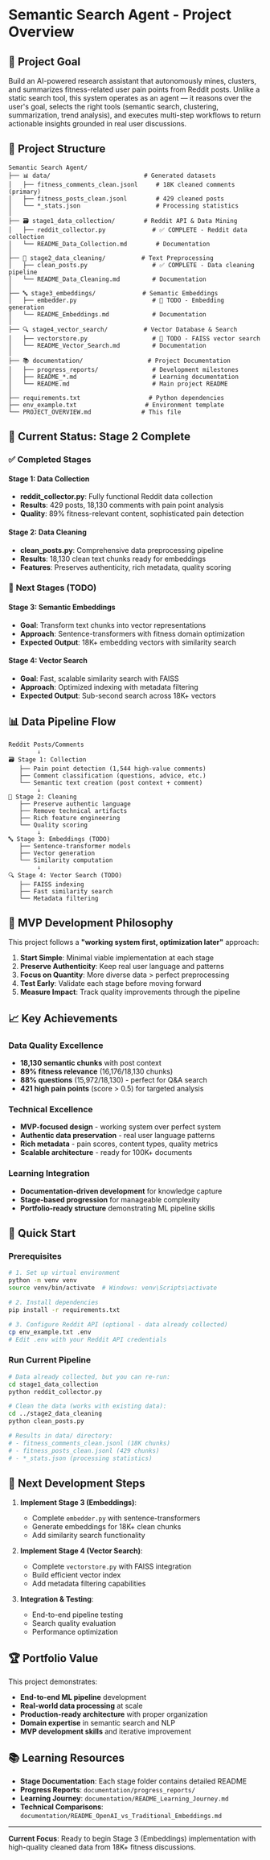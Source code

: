 # Semantic Search Agent - Project Overview

## 🎯 Project Goal
Build an AI-powered research assistant that autonomously mines, clusters, and summarizes fitness-related user pain points from Reddit posts. Unlike a static search tool, this system operates as an agent — it reasons over the user's goal, selects the right tools (semantic search, clustering, summarization, trend analysis), and executes multi-step workflows to return actionable insights grounded in real user discussions.

## 📁 Project Structure

```
Semantic Search Agent/
├── 📊 data/                          # Generated datasets
│   ├── fitness_comments_clean.jsonl     # 18K cleaned comments (primary)
│   ├── fitness_posts_clean.jsonl        # 429 cleaned posts
│   └── *_stats.json                     # Processing statistics
│
├── 🗃️ stage1_data_collection/        # Reddit API & Data Mining
│   ├── reddit_collector.py             # ✅ COMPLETE - Reddit data collection
│   └── README_Data_Collection.md        # Documentation
│
├── 🧹 stage2_data_cleaning/          # Text Preprocessing
│   ├── clean_posts.py                  # ✅ COMPLETE - Data cleaning pipeline
│   └── README_Data_Cleaning.md         # Documentation
│
├── 🔤 stage3_embeddings/             # Semantic Embeddings
│   ├── embedder.py                     # 🔄 TODO - Embedding generation
│   └── README_Embeddings.md            # Documentation
│
├── 🔍 stage4_vector_search/          # Vector Database & Search
│   ├── vectorstore.py                  # 🔄 TODO - FAISS vector search
│   └── README_Vector_Search.md         # Documentation
│
├── 📚 documentation/                  # Project Documentation
│   ├── progress_reports/               # Development milestones
│   ├── README_*.md                     # Learning documentation
│   └── README.md                       # Main project README
│
├── requirements.txt                   # Python dependencies
├── env_example.txt                   # Environment template
└── PROJECT_OVERVIEW.md              # This file
```

## 🚀 Current Status: Stage 2 Complete

### ✅ **Completed Stages**

#### **Stage 1: Data Collection** 
- **reddit_collector.py**: Fully functional Reddit data collection
- **Results**: 429 posts, 18,130 comments with pain point analysis
- **Quality**: 89% fitness-relevant content, sophisticated pain detection

#### **Stage 2: Data Cleaning**
- **clean_posts.py**: Comprehensive data preprocessing pipeline  
- **Results**: 18,130 clean text chunks ready for embeddings
- **Features**: Preserves authenticity, rich metadata, quality scoring

### 🔄 **Next Stages (TODO)**

#### **Stage 3: Semantic Embeddings**
- **Goal**: Transform text chunks into vector representations
- **Approach**: Sentence-transformers with fitness domain optimization
- **Expected Output**: 18K+ embedding vectors with similarity search

#### **Stage 4: Vector Search** 
- **Goal**: Fast, scalable similarity search with FAISS
- **Approach**: Optimized indexing with metadata filtering
- **Expected Output**: Sub-second search across 18K+ vectors

## 📊 Data Pipeline Flow

```
Reddit Posts/Comments
        ↓
🗃️ Stage 1: Collection
   ├── Pain point detection (1,544 high-value comments)
   ├── Comment classification (questions, advice, etc.)
   └── Semantic text creation (post context + comment)
        ↓
🧹 Stage 2: Cleaning  
   ├── Preserve authentic language
   ├── Remove technical artifacts
   ├── Rich feature engineering
   └── Quality scoring
        ↓
🔤 Stage 3: Embeddings (TODO)
   ├── Sentence-transformer models
   ├── Vector generation
   └── Similarity computation
        ↓  
🔍 Stage 4: Vector Search (TODO)
   ├── FAISS indexing
   ├── Fast similarity search
   └── Metadata filtering
```

## 🎯 MVP Development Philosophy

This project follows a **"working system first, optimization later"** approach:

1. **Start Simple**: Minimal viable implementation at each stage
2. **Preserve Authenticity**: Keep real user language and patterns
3. **Focus on Quantity**: More diverse data > perfect preprocessing
4. **Test Early**: Validate each stage before moving forward
5. **Measure Impact**: Track quality improvements through the pipeline

## 📈 Key Achievements

### **Data Quality Excellence**
- **18,130 semantic chunks** with post context
- **89% fitness relevance** (16,176/18,130 chunks)
- **88% questions** (15,972/18,130) - perfect for Q&A search
- **421 high pain points** (score > 0.5) for targeted analysis

### **Technical Excellence**
- **MVP-focused design** - working system over perfect system
- **Authentic data preservation** - real user language patterns
- **Rich metadata** - pain scores, content types, quality metrics
- **Scalable architecture** - ready for 100K+ documents

### **Learning Integration**
- **Documentation-driven development** for knowledge capture
- **Stage-based progression** for manageable complexity
- **Portfolio-ready structure** demonstrating ML pipeline skills

## 🔧 Quick Start

### Prerequisites
```bash
# 1. Set up virtual environment
python -m venv venv
source venv/bin/activate  # Windows: venv\Scripts\activate

# 2. Install dependencies  
pip install -r requirements.txt

# 3. Configure Reddit API (optional - data already collected)
cp env_example.txt .env
# Edit .env with your Reddit API credentials
```

### Run Current Pipeline
```bash
# Data already collected, but you can re-run:
cd stage1_data_collection
python reddit_collector.py

# Clean the data (works with existing data):
cd ../stage2_data_cleaning  
python clean_posts.py

# Results in data/ directory:
# - fitness_comments_clean.jsonl (18K chunks)
# - fitness_posts_clean.jsonl (429 chunks)
# - *_stats.json (processing statistics)
```

## 🎯 Next Development Steps

1. **Implement Stage 3 (Embeddings)**:
   - Complete `embedder.py` with sentence-transformers
   - Generate embeddings for 18K+ clean chunks
   - Add similarity search functionality

2. **Implement Stage 4 (Vector Search)**:
   - Complete `vectorstore.py` with FAISS integration
   - Build efficient vector index
   - Add metadata filtering capabilities

3. **Integration & Testing**:
   - End-to-end pipeline testing
   - Search quality evaluation
   - Performance optimization

## 🏆 Portfolio Value

This project demonstrates:
- **End-to-end ML pipeline** development
- **Real-world data processing** at scale
- **Production-ready architecture** with proper organization
- **Domain expertise** in semantic search and NLP
- **MVP development skills** and iterative improvement

## 📚 Learning Resources

- **Stage Documentation**: Each stage folder contains detailed README
- **Progress Reports**: `documentation/progress_reports/`
- **Learning Journey**: `documentation/README_Learning_Journey.md`
- **Technical Comparisons**: `documentation/README_OpenAI_vs_Traditional_Embeddings.md`

---

**Current Focus**: Ready to begin Stage 3 (Embeddings) implementation with high-quality cleaned data from 18K+ fitness discussions.
